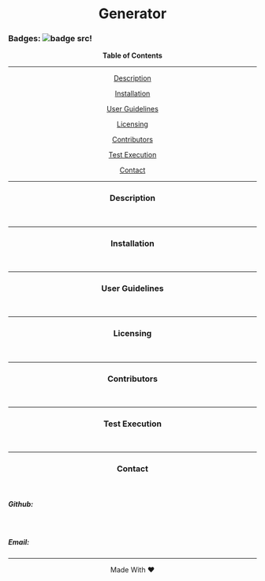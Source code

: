 <div align='center'>
<h1><strong>Generator</strong></h1>
</div>

### Badges: ![badge src!](https://img.shields.io/badge/license-MIT-blue)


<div align='center'>
<strong>Table of Contents</strong>  
<hr>
    <p><a href='#desc'>Description</a></p>
    <p><a href='#install'>Installation</a></p>
    <p><a href='#user'>User Guidelines</a></p>
    <p><a href='#license'>Licensing</a></p>
    <p><a href='#contribute'>Contributors</a></p>
    <p><a href='#test'>Test Execution</a></p>
    <p><a href='#contact'>Contact</a></p>

<hr>
</div>

<div align='center'>
    <h3><a id='desc'>Description</a></h3>
</div>

<div>
&nbsp;&nbsp;&nbsp;&nbsp;&nbsp;&nbsp;
</div>

<hr>

<div align='center'>
    <h3><a id='install'>Installation</a></h3>
</div>

<div>
&nbsp;&nbsp;&nbsp;&nbsp;&nbsp;&nbsp;
</div>

<hr>

<div align='center'>
    <h3><a id='user'>User Guidelines</a></h3>
</div>

<div>
&nbsp;&nbsp;&nbsp;&nbsp;&nbsp;&nbsp;
</div>

<hr>

<div align='center'>
    <h3><a id='license'>Licensing</a></h3>
</div>

<div>
&nbsp;&nbsp;&nbsp;&nbsp;&nbsp;&nbsp;
</div>

<hr>

<div align='center'>
    <h3><a id='contribute'>Contributors</a></h3>
</div>

<div>
&nbsp;&nbsp;&nbsp;&nbsp;&nbsp;&nbsp;
</div>

<hr>

<div align='center'>
    <h3><a id='test'>Test Execution</a></h3>
</div>

<div>
&nbsp;&nbsp;&nbsp;&nbsp;&nbsp;&nbsp;
</div>

<hr>

<div align='center'>
    <h3><a id='contact'>Contact</a></h3>
</div>

<div>
&nbsp;&nbsp;&nbsp;&nbsp;&nbsp;&nbsp;<h5>Github: <a href='https://github.com/ '> </a></h5>
&nbsp;&nbsp;&nbsp;&nbsp;&nbsp;&nbsp;<h5>Email: </h5>
</div>

<hr>

<div align="center">Made With ❤️</div>